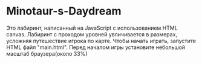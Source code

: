 # Minotaur-s-Daydream
Это лабиринт, написанный на JavaScript с использованием HTML canvas. Лабиринт с проходом уровней увличивается в размерах, усложняя путешествие игрока по карте. 
Чтобы начать играть, запустите HTML файл "main.html".
Перед началом игры установите небольшой масштаб браузера(около 33%)
